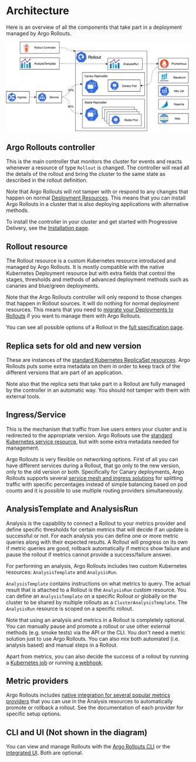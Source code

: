# Architecture

Here is an overview of all the components that take part in a deployment managed by Argo Rollouts.

[![Argo Rollouts Architecture](architecture-assets/argo-rollout-architecture.png)](architecture-assets/argo-rollout-architecture.png)

## Argo Rollouts controller

This is the main controller that monitors the cluster for events and reacts whenever a resource of type `Rollout` is changed. The controller
will read all the details of the rollout and bring the cluster to the same state as described in the rollout definition.

Note that Argo Rollouts will not tamper with or respond to any changes that happen on normal [Deployment Resources](https://kubernetes.io/docs/concepts/workloads/controllers/deployment/). This means
that you can install Argo Rollouts in a cluster that is also deploying applications with alternative methods.

To install the controller in your cluster and get started with Progressive Delivery, see the [Installation page](../installation/).

## Rollout resource

The Rollout resource is a custom Kubernetes resource introduced and managed by Argo Rollouts. It is mostly compatible with the native Kubernetes Deployment resource but with extra
fields that control the stages, thresholds and methods of advanced deployment methods such as canaries and blue/green deployments.

Note that the Argo Rollouts controller will only respond to those changes that happen in Rollout sources. It will do nothing for normal deployment resources. This means that you need to [migrate your Deployments to Rollouts](../migrating/) if you want to manage them with Argo Rollouts.

You can see all possible options of a Rollout in the [full specification page](../features/specification/).

## Replica sets for old and new version

These are instances of the [standard Kubernetes ReplicaSet resources](https://kubernetes.io/docs/concepts/workloads/controllers/replicaset/). Argo Rollouts puts some extra metadata on them in order to keep track of the different versions that are part of an application.

Note also that the replica sets that take part in a Rollout are fully managed by the controller in an automatic way. You should not tamper with them with external tools.

## Ingress/Service

This is the mechanism that traffic from live users enters your cluster and is redirected to the appropriate version. Argo Rollouts use the [standard Kubernetes service resource](https://kubernetes.io/docs/concepts/services-networking/service/), but with some extra metadata needed for management.

Argo Rollouts is very flexible on networking options. First of all you can have different services during a Rollout, that go only to the new version, only to the old version or both.
Specifically for Canary deployments, Argo Rollouts supports several [service mesh and ingress solutions](../features/traffic-management/) for splitting traffic with specific percentages instead of simple balancing based on pod counts and it is possible to use multiple routing providers simultaneously.

## AnalysisTemplate and AnalysisRun

Analysis is the capability to connect a Rollout to your metrics provider and define specific thresholds for certain metrics that will decide if an update is successful or not. For each analysis you can define one or more metric queries along with their expected results. A Rollout will progress on its own if metric queries are good, rollback automatically if metrics show failure and pause the rollout if metrics cannot provide a success/failure answer.

For performing an analysis, Argo Rollouts includes two custom Kubernetes resources: `AnalysisTemplate` and `AnalysisRun`.

`AnalysisTemplate` contains instructions on what metrics to query. The actual result that is attached to a Rollout is the `AnalysisRun` custom resource. You can define an `AnalysisTemplate` on a specific Rollout or globally on the cluster to be shared by multiple rollouts as a `ClusterAnalysisTemplate`. The `AnalysisRun` resource is scoped on a specific rollout.

Note that using an analysis and metrics in a Rollout is completely optional. You can manually pause and promote a rollout or use other external methods (e.g. smoke tests) via the API or the CLI. You don't need a metric solution just to use Argo Rollouts. You can also mix both automated (i.e. analysis based) and manual steps in a Rollout.

Apart from metrics, you can also decide the success of a rollout by running a [Kubernetes job](../analysis/job/) or running [a webhook](../analysis/web/).


## Metric providers

Argo Rollouts includes [native integration for several popular metrics providers](../features/analysis/) that you can use in the Analysis resources to automatically promote or rollback  a rollout. See the documentation of each provider for specific setup options.

## CLI and UI (Not shown in the diagram)

You can view and manage Rollouts with the [Argo Rollouts CLI](../features/kubectl-plugin/) or the [integrated UI](../dashboard/). Both are optional.

